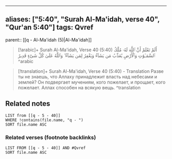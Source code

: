 
---
aliases: ["5:40", "Surah Al-Ma'idah, verse 40", "Qur'an 5:40"]
tags: Qvref
---

parent:: [[q - Al-Ma'idah (5)|Al-Ma'idah]]

> [!arabic]+ Surah Al-Ma'idah, Verse 40 (5:40)
> <span class="quran-arabic">أَلَمْ تَعْلَمْ أَنَّ ٱللَّهَ لَهُۥ مُلْكُ ٱلسَّمَـٰوَٰتِ وَٱلْأَرْضِ يُعَذِّبُ مَن يَشَآءُ وَيَغْفِرُ لِمَن يَشَآءُ ۗ وَٱللَّهُ عَلَىٰ كُلِّ شَىْءٍ قَدِيرٌ</span>
^arabic

> [!translation]+ Surah Al-Ma'idah, Verse 40 (5:40) - Translation
> Разве ты не знаешь, что Аллаху принадлежит власть над небесами и землей? Он подвергает мучениям, кого пожелает, и прощает, кого пожелает. Аллах способен на всякую вещь.
^translation



## Related notes
```dataview
LIST from [[q - 5 - 40]]
WHERE !contains(file.name, "q - ")
SORT file.name ASC
```

### Related verses (footnote backlinks)
```dataview
LIST FROM [[q - 5 - 40]] AND #Qvref
SORT file.name ASC
```

